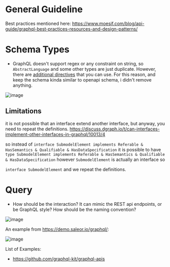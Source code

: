 # General Guideline
Best practices mentioned here: https://www.moesif.com/blog/api-guide/graphql-best-practices-resources-and-design-patterns/

# Schema Types

- GraphQL doesn't support regex or any constraint on string, so `AbstractLanguage` and some other types are just duplicate. However, there are [additional directives](https://www.npmjs.com/package/graphql-constraint-directive) that you can use. For this reason, and keep the schema kinda similar to openapi schema, i didn't remove anything.

![image](https://github.com/mhrimaz/aas-connect-schema/assets/17963017/13699bf2-f7e5-475d-91c5-0819d3bb6849)

## Limitations

it is not possible that an interface extend another interface, but anyway, you need to repeat the definitions.
https://discuss.dgraph.io/t/can-interfaces-implement-other-interfaces-in-graphql/10013/4

so instead of `interface SubmodelElement implements Referable & HasSemantics & Qualifiable & HasDataSpecification`
it is possible to have `type SubmodelElement implements Referable & HasSemantics & Qualifiable & HasDataSpecification`
however `SubmodelElement` is actually an interface so

`interface SubmodelElement` and we repeat the definitions.

# Query

- How should be the interaction? It can mimic the REST api endpoints, or be GraphQL style? How should be the naming convention?

![image](https://github.com/mhrimaz/aas-connect-schema/assets/17963017/4ee2ac54-d3f6-4b5f-8065-50fee1ed7aba)

An example from https://demo.saleor.io/graphql/:

![image](https://github.com/mhrimaz/aas-connect-schema/assets/17963017/ad528023-1283-43d9-af02-b8d98dc814b4)


List of Examples:
- https://github.com/graphql-kit/graphql-apis
